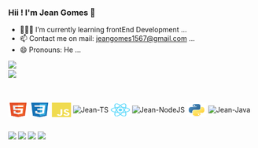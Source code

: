 ### Hii ! I'm Jean Gomes 👋

- 🧑🏾‍💻 I’m currently learning frontEnd Development ...
- 📫 Contact me on mail: jeangomes1567@gmail.com ...
- 😄 Pronouns: He ...

<!-- Stats Card -->
<div>
  <a href="https://jean-gomes.vercel.app">
    <picture>
    <source srcset="https://github-readme-stats.vercel.app/api?username=JeanGomes01&show_icons=true&theme=github_dark"
      media="(prefers-color-scheme: dark)"
    />
      <img height="180em" src="https://github-readme-stats.vercel.app/api?username=anuraghazra&show_icons=true" />
      </picture>
    </a>
  <div>

<!-- Stats Card 2 -->
<div>
  <source srcset="https://github-readme-stats.vercel.app/api/top-langs/?username=JeanGomes01&layout=compact"
    media="(prefers-color-scheme: dracula)"
    />
  <img height="200em" src="https://github-readme-stats.vercel.app/api/top-langs/?username=JeanGomes01&layout=compact&theme=github_dark" />
</div>

<!-- Languages Programming -->
##

<div style="display: inline_block"><br>
  <img align="center" alt="Jean-HTML" height="30" width="40" src="https://raw.githubusercontent.com/devicons/devicon/master/icons/html5/html5-original.svg">
  <img align="center" alt="Jean-CSS" height="30" width="40" src="https://raw.githubusercontent.com/devicons/devicon/master/icons/css3/css3-original.svg">
  <img align="center" alt="Jean-JS" height="30" width="40" src="https://raw.githubusercontent.com/devicons/devicon/master/icons/javascript/javascript-plain.svg">
  <img align="center" alt="Jean-TS" height="30" width="40"src="https://cdn.jsdelivr.net/gh/devicons/devicon@latest/icons/typescript/typescript-original.svg" />        
  <img align="center" alt="Jean-React" height="30" width="40" src="https://raw.githubusercontent.com/devicons/devicon/master/icons/react/react-original.svg">
  <img align="center" alt="Jean-NodeJS" height="30" width="40" src="https://cdn.jsdelivr.net/gh/devicons/devicon@latest/icons/nodejs/nodejs-original.svg" />
  <img align="center" alt="Jean-Python" height="30" width="40" src="https://raw.githubusercontent.com/devicons/devicon/master/icons/python/python-original.svg">
  <img align="center" alt="Jean-Java" height="30" width="40" src="https://cdn.jsdelivr.net/gh/devicons/devicon@latest/icons/java/java-original.svg" />
</div>

<!-- Socials Medias -->
##

<div>
  <a href="https://instagram.com/jean_gms" target="_blank"><img src="https://img.shields.io/badge/-Instagram-%23E4405F?style=for-the-badge&logo=instagram&logoColor=white" target="_blank"></a>
 <a href="https://discord.gg/gomiz_" target="_blank"><img src="https://img.shields.io/badge/Discord-7289DA?style=for-the-badge&logo=discord&logoColor=white" target="_blank"></a> 
  <a href = "mailto:jeangomes1567@gmail.com"><img src="https://img.shields.io/badge/-Gmail-%23333?style=for-the-badge&logo=gmail&logoColor=white" target="_blank"></a>
  <a href="https://www.linkedin.com/in/jean-gomes-035297193" target="_blank"><img src="https://img.shields.io/badge/-LinkedIn-%230077B5?style=for-the-badge&logo=linkedin&logoColor=white" target="_blank"></a> 
</div>
